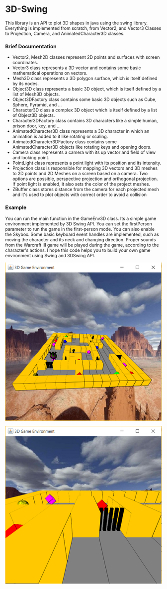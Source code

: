 # 3D-Swing
This library is an API to plot 3D shapes in java using the swing library. 
Everything is implemented from scratch, from Vector2, and Vector3 Classes
to Projection, Camera, and AnimatedCharacter3D classes.

### Brief Documentation
* Vector2, Mesh2D classes represent 2D points and surfaces with screen coordinates.
* Vector3 class represents a 3D vector and contains some basic mathematical operations on vectors.
* Mesh3D class represents a 3D polygon surface, which is itself defined by its nodes.
* Object3D class represents a basic 3D object, which is itself defined by a list of Mesh3D objects.
* Object3DFactory class contains some basic 3D objects such as Cube, Sphere, Pyramid, and ...
* Character3D class a complex 3D object which is itself defined by a list of Object3D objects.
* Character3DFactory class contains 3D characters like a simple human, prison door, key, and ...
* AnimatedCharacter3D class represents a 3D character in which an animation is added to it like rotating or scaling.
* AnimatedCharacter3DFactory class contains some AnimatedCharacter3D objects like rotating keys and opening doors.
* Camera class represents a camera with its up vector and field of view and looking point.
* PointLight class represents a point light with its position and its intensity.
* Projection class is responsible for mapping 3D vectors and 3D meshes
to 2D points and 2D Meshes on a screen based on a camera.  Two options are possible, perspective projection and orthogonal projection. If point light is enabled, it also sets the color of the project meshes.
* ZBuffer class stores distance from the camera for each projected mesh and it's used to 
plot objects with correct order to avoid a collision

### Example
You can run the main function in the GameEnv3D class. Its a simple game environment implemented by 3D Swing API.
You can set the firstPerson parameter to run the game in the first-person mode.
You can also enable the Skybox. Some basic keyboard event handles are implemented, such as moving the character
and its neck and changing direction. Proper sounds from the Warcraft III game will be played during the game, according to the character's actions. I hope this code helps you to build your own game environment using Swing and 3DSwing API.


![third person screenshot](Pictures/3D%20Game%20Environment/3rd%20person.PNG)


![first person screenshot](Pictures/3D%20Game%20Environment/first%20person.PNG)


